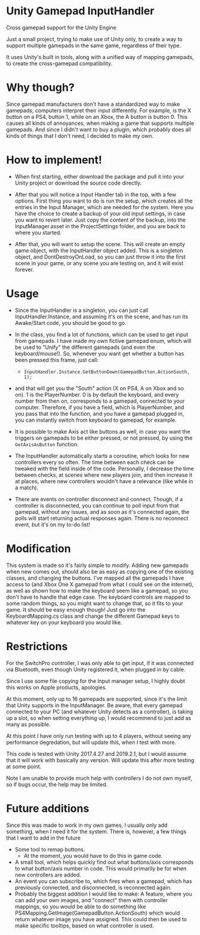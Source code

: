 # Unity Gamepad InputHandler
Cross gamepad support for the Unity Engine

Just a small project, trying to make use of Unity only, to create a way to support multiple gamepads in the same game, regardless of their type.

It uses Unity's built in tools, along with a unified way of mapping gamepads, to create the cross-gamepad compatibility.

# Why though?

Since gamepad manufacturers don't have a standardized way to make gamepads, computers interpret their input differently. For example, is the X button on a PS4, button 1, while on an Xbox, the A button is button 0. This causes all kinds of annoyances, when making a game that supports multiple gamepads. And since I didn't want to buy a plugin, which probably does all kinds of things that I don't need, I decided to make my own.

# How to implement!

- When first starting, either download the package and pull it into your Unity project or download the source code directly. 

- After that you will notice a Input Handler tab in the top, with a few options. First thing you want to do is run the setup, which creates all the entries in the Input Manager, which are needed for the system. Here you have the choice to create a backup of your old input settings, in case you want to revert later. Just copy the content of the backup, into the InputManager.asset in the ProjectSettings folder, and you are back to where you started.

- After that, you will want to setup the scene. This will create an empty game object, with the InputHandler object added. This is a singleton object, and DontDestroyOnLoad, so you can just throw it into the first scene in your game, or any scene you are testing on, and it will exist forever. 


# Usage
- Since the InputHandler is a singleton, you can just call InputHandler.Instance, and assuming it's on the scene, and has run its Awake/Start code, you should be good to go.

- In the class, you find a lot of functions, which can be used to get input from gamepads. I have made my own fictive gamepad enum, which will be used to "Unify" the different gamepads (and even the keyboard/mouse!). So, whenever you want get whether a button has been pressed this frame, just call: 
  - `InputHandler.Instance.GetButtonDown(GamepadButton.ActionSouth, 1);` 

- and that will get you the "South" action (X on PS4, A on Xbox and so on). 1 is the PlayerNumber. 0 is by default the keyboard, and every number from then on, corresponds to a gamepad, connected to your computer. Therefore, if you have a field, which is PlayerNumber, and you pass that into the function, and you have a gamepad plugged in, you can instantly switch from keyboard to gamepad, for example.

- It is possible to make Axis act like buttons as well, in case you want the triggers on gamepads to be either pressed, or not pressed, by using the `GetAxisAsButton` function.

- The InputHandler automatically starts a coroutine, which looks for new controllers every so often. The time between each check can be tweaked with the field inside of the code. Personally, I decrease the time between checks, at scenes where new players join, and then increase it at places, where new controllers wouldn't have a relevance (like while in a match).
- There are events on controller disconnect and connect. Though, if a controller is disconnected, you can continue to poll input from that gamepad, without any issues, and as soon as it's connected again, the polls will start returning actual responses again. There is no reconnect event, but it's on my to-do list!

# Modification
This system is made so it's fairly simple to modify. Adding new gamepads when new comes out, should also be as easy as copying one of the existing classes, and changing the buttons. I've mapped all the gamepads I have access to (and Xbox One X gamepad from what I could see on the internet), as well as shown how to make the keyboard seem like a gamepad, so you don't have to handle that edge case. The keyboard controls are mapped to some random things, so you might want to change that, so it fits to your game. It should be easy enough though! Just go into the KeyboardMapping.cs class and change the different Gamepad keys to whatever key on your keyboard you would like. 

# Restrictions

For the SwitchPro controller, I was only able to get input, if it was connected via Bluetooth, even though Unity registered it, when plugged in by cable.

Since I use some file copying for the Input manager setup, I highly doubt this works on Apple products, apologies.

At this moment, only up to 16 gamepads are supported, since it's the limit that Unity supports in the InputManager. Be aware, that every gamepad connected to your PC (and whatever Unity detects as a controller), is taking up a slot, so when setting everything up, I would recommend to just add as many as possible.

At this point I have only run testing with up to 4 players, without seeing any performance degredation, but will update this, when I test with more.

This code is tested with Unity 2017.4.27 and 2019.2.1, but I would assume that it will work with basically any version. Will update this after more testing at some point.

Note I am unable to provide much help with controllers I do not own myself, so if bugs occur, the help may be limited.

# Future additions
Since this was made to work in my own games, I usually only add something, when I need it for the system. There is, however, a few things that I want to add in the future
- Some tool to remap buttons.
  - At the moment, you would have to do this in game code.
- A small tool, which helps quickly find out what buttons/axis corresponds to what button/axis number in code. This would primarily be for when new controllers are added.
- An event you can subscribe to, which fires when a gamepad, which has previously connected, and disconnected, is reconnected again.
- Probably the biggest addition I would like to make: A feature, where you can add your own images, and "connect" them with controller mappings, so you would be able to do something like PS4Mapping.GetImage(GamepadButton.ActionSouth) which would return whatever image you have assigned. This could then be used to make specific tooltips, based on what controller is used.
